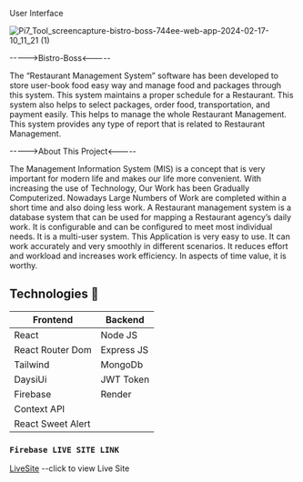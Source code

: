 User  Interface

![Pi7_Tool_screencapture-bistro-boss-744ee-web-app-2024-02-17-10_11_21 (1)](https://github.com/shuvo794/bistro-boss-restaurant/assets/81945670/9562d590-abdc-4fb6-a89a-04188037552e)


----->Bistro-Boss<-----

The “Restaurant Management System” software has been developed to store user-book food easy way and manage food and packages through this system. This system maintains a proper schedule for a Restaurant. This system also helps to select packages, order food, transportation, and payment easily. This helps to manage the whole Restaurant Management. This system provides any type of report that is related to Restaurant Management.

----->About This Project<-----

The Management Information System (MIS) is a concept that is very important for modern life and makes our life more convenient. With increasing the use of Technology, Our Work has been Gradually Computerized. Nowadays Large Numbers of Work are completed within a short time and also doing less work. 
A Restaurant management system is a database system that can be used for mapping a Restaurant agency’s daily work. It is configurable and can be configured to meet most individual needs. It is a multi-user system. This Application is very easy to use. It can work accurately and very smoothly in different scenarios. It reduces effort and workload and increases work efficiency. In aspects of time value, it is worthy.

## Technologies 🚩

| Frontend               | Backend          |
|------------------------|----------------- |
| React                  |  Node JS         |
| React Router Dom       |  Express JS      |
| Tailwind               |  MongoDb         |
| DaysiUi                |  JWT Token       |
| Firebase               |  Render          |
| Context API            |                  |                
| React Sweet Alert      |                  |






### `Firebase LIVE SITE LINK`
[LiveSite](https://bistro-boss-744ee.web.app/) --click to view Live Site
